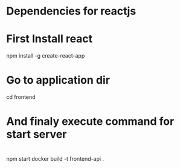 # Dependencies for reactjs

# First Install react
npm install -g create-react-app

# Go to application dir 
cd frontend

# And finaly execute command for start server
#
npm start
docker build -t frontend-api .
